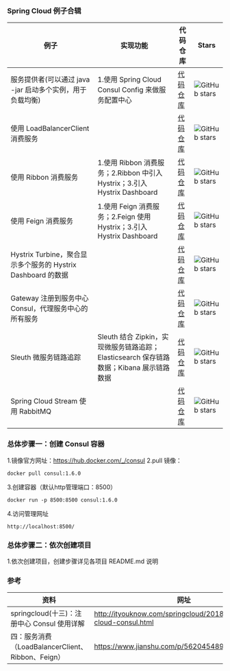 ### Spring Cloud 例子合辑
例子 | 实现功能 | 代码仓库 | Stars
--- | --- | --- | ---
服务提供者(可以通过 java -jar 启动多个实例，用于负载均衡) | 1.使用 Spring Cloud Consul Config 来做服务配置中心 | [代码仓库](https://github.com/cag2050/spring_cloud_consul_producer_demo) | ![GitHub stars](https://img.shields.io/github/stars/cag2050/spring_cloud_consul_producer_demo.svg?style=social)
使用 LoadBalancerClient 消费服务 |  | [代码仓库](https://github.com/cag2050/spring_cloud_consul_consumer1_LoadBalancerClient_demo) | ![GitHub stars](https://img.shields.io/github/stars/cag2050/spring_cloud_consul_consumer1_LoadBalancerClient_demo.svg?style=social)
使用 Ribbon 消费服务 | 1.使用 Ribbon 消费服务；2.Ribbon 中引入 Hystrix；3.引入 Hystrix Dashboard | [代码仓库](https://github.com/cag2050/spring_cloud_consul_consumer2_ribbon_demo) | ![GitHub stars](https://img.shields.io/github/stars/cag2050/spring_cloud_consul_consumer2_ribbon_demo.svg?style=social)
使用 Feign 消费服务 | 1.使用 Feign 消费服务；2.Feign 使用 Hystrix；3.引入 Hystrix Dashboard | [代码仓库](https://github.com/cag2050/spring_cloud_consul_consumer3_feign_demo) | ![GitHub stars](https://img.shields.io/github/stars/cag2050/spring_cloud_consul_consumer3_feign_demo.svg?style=social)
Hystrix Turbine，聚合显示多个服务的 Hystrix Dashboard 的数据 |  | [代码仓库](https://github.com/cag2050/spring_cloud_consul_hystrix_turbine_demo) | ![GitHub stars](https://img.shields.io/github/stars/cag2050/spring_cloud_consul_hystrix_turbine_demo.svg?style=social)
Gateway 注册到服务中心 Consul，代理服务中心的所有服务 | | [代码仓库](https://github.com/cag2050/spring_cloud_gateway_consul_demo) | ![GitHub stars](https://img.shields.io/github/stars/cag2050/spring_cloud_gateway_consul_demo.svg?style=social)
Sleuth 微服务链路追踪 | Sleuth 结合 Zipkin，实现微服务链路追踪；Elasticsearch 保存链路数据；Kibana 展示链路数据 | [代码仓库](https://github.com/cag2050/spring_cloud_consul_sleuth_zipkin_demo) | ![GitHub stars](https://img.shields.io/github/stars/cag2050/spring_cloud_consul_sleuth_zipkin_demo.svg?style=social)
Spring Cloud Stream 使用 RabbitMQ |  | [代码仓库](https://github.com/cag2050/spring_cloud_stream_rabbitmq_demo) | ![GitHub stars](https://img.shields.io/github/stars/cag2050/spring_cloud_stream_rabbitmq_demo.svg?style=social)

### 总体步骤一：创建 Consul 容器
1.镜像官方网址：https://hub.docker.com/_/consul
2.pull 镜像：
```
docker pull consul:1.6.0
```
3.创建容器（默认http管理端口：8500）
```
docker run -p 8500:8500 consul:1.6.0
```
4.访问管理网址
```
http://localhost:8500/
```

### 总体步骤二：依次创建项目
1.依次创建项目，创建步骤详见各项目 README.md 说明

### 参考
资料 | 网址
--- | ---
springcloud(十三)：注册中心 Consul 使用详解 | http://ityouknow.com/springcloud/2018/07/20/spring-cloud-consul.html
四：服务消费（LoadBalancerClient、Ribbon、Feign）| https://www.jianshu.com/p/562045489d9d